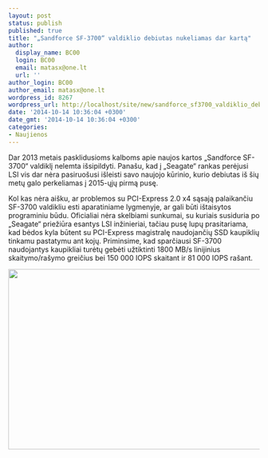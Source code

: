 ```yaml
---
layout: post
status: publish
published: true
title: "„Sandforce SF-3700“ valdiklio debiutas nukeliamas dar kartą"
author:
  display_name: BC00
  login: BC00
  email: matasx@one.lt
  url: ''
author_login: BC00
author_email: matasx@one.lt
wordpress_id: 8267
wordpress_url: http://localhost/site/new/sandforce_sf3700_valdiklio_debiutas_nukeliamas_dar_karta/
date: '2014-10-14 10:36:04 +0300'
date_gmt: '2014-10-14 10:36:04 +0300'
categories:
- Naujienos
---
```

<p>
	Dar 2013 metais pasklidusioms kalboms apie naujos kartos &bdquo;Sandforce SF-3700&ldquo; valdiklį nelemta i&scaron;sipildyti. Pana&scaron;u, kad į &bdquo;Seagate&ldquo; rankas perėjusi LSI vis dar nėra pasiruo&scaron;usi i&scaron;leisti savo naujojo kūrinio, kurio debiutas i&scaron; &scaron;ių metų galo perkeliamas į 2015-ųjų pirmą pusę.</p>
<p>
	Kol kas nėra ai&scaron;ku, ar problemos su PCI-Express 2.0 x4 sąsają palaikančiu SF-3700 valdikliu esti aparatiniame lygmenyje, ar gali būti i&scaron;taisytos programiniu būdu. Oficialiai nėra skelbiami sunkumai, su kuriais susiduria po &bdquo;Seagate&ldquo; priežiūra esantys LSI inžinieriai, tačiau pusę lupų prasitariama, kad bėdos kyla būtent su PCI-Express magistralę naudojančių SSD kaupiklių tinkamu pastatymu ant kojų. Priminsime, kad sparčiausi SF-3700 naudojantys kaupikliai turėtų gebėti užtiktinti 1800 MB/s linijinius skaitymo/ra&scaron;ymo greičius bei 150 000 IOPS skaitant ir 81 000 IOPS ra&scaron;ant.</p>
<p style="text-align: center;">
	<img alt="" src="http://technews.lt/userfiles/SF3700portfolio.jpg" style="width: 520px; height: 361px;" /></p>
